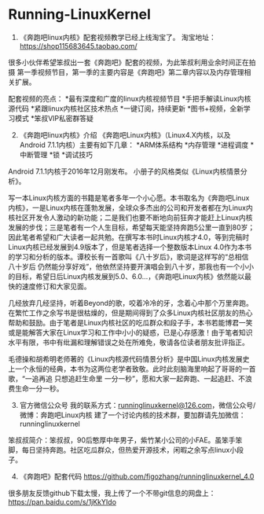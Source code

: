 # Running-LinuxKernel



1. 《奔跑吧linux内核》配套视频教学已经上线淘宝了。
淘宝地址：https://shop115683645.taobao.com/

很多小伙伴希望笨叔出一套《奔跑吧》配套的视频，为此笨叔利用业余时间正在拍摄 第一季视频节目，第一季的主要内容是《奔跑吧》第二章内容以及内存管理相关扩展。

配套视频的亮点：
*最有深度和广度的linux内核视频节目
*手把手解读Linux内核源代码
*紧跟linux内核社区技术热点
*一键订阅，持续更新
*图书+视频，全新学习模式
*笨叔VIP私密群答疑

2. 《奔跑吧linux内核》介绍
《奔跑吧Linux内核》（Linux4.X内核，以及Android 7.1.1内核）主要有如下几章：
*ARM体系结构
*内存管理 
*进程调度 
*中断管理
*锁 
*调试技巧 

Android 7.1.1内核于2016年12月刚发布。
小册子的风格类似《Linux内核情景分析》。

写一本Linux内核方面的书籍是笔者多年一个小心愿。本书取名为《奔跑吧Linux内核》，一是Linux内核在蓬勃发展，全球众多杰出的公司和开发者都在为Linux内核社区开发令人激动的新功能；二是我们也要不断地向前狂奔才能赶上Linux内核发展的步伐；三是笔者有一个人生目标，希望每天能坚持奔跑5公里一直到80岁；因此笔者希望和广大读者一起共勉。在撰写本书时Linux内核才4.0，等到完稿时Linux内核已经发展到4.9版本了，但是笔者选择一个整数版本Linux 4.0作为本书的学习和分析的版本。谭校长有一首歌叫《八十岁后》，歌词是这样写的“总相信 八十岁后 仍然能分享好戏”，他依然坚持要开演唱会到八十岁，那我也有一个小小的目标，希望日后Linux内核发展到5.0、6.0…，《奔跑吧Linux内核》依然能以最快的速度修订和大家见面。

几经放弃几经坚持，听着Beyond的歌，咬着冷冷的牙，念着心中那个万里奔跑。在繁忙工作之余写书是很枯燥的，但是期间得到了众多Linux内核社区朋友的热心帮助和鼓励。由于笔者是Linux内核社区的吃瓜群众和段子手，本书若能博君一笑或是能解答大家在Linux学习和工作中小小的疑惑，已是心存感激！由于笔者知识水平有限，书中有纰漏和理解错误之处在所难免，敬请各位读者朋友批评指正。

毛德操和胡希明老师著的《Linux内核源代码情景分析》是中国Linux内核发展史上一个永恒的经典，本书为这两位老学者致敬。此时此刻脑海里响起了哥哥的一首歌，“一追再追 只想追赶生命里 一分一秒”，愿和大家一起奔跑、一起追赶、不浪费生命一分一秒。

3. 官方微信公众号
我的联系方式：runninglinuxkernel@126.com，微信公众号/微博：奔跑吧Linux内核
建了一个讨论内核的技术群，要加群请先加微信：runninglinuxkernel

笨叔叔简介：笨叔叔，90后憨厚中年男子，紫竹某小公司的小FAE。虽笨手笨脚，每日坚持奔跑。社区吃瓜群众，但热爱开源技术，闲暇之余写点linux小段子。

4. 《奔跑吧》配套代码
https://github.com/figozhang/runninglinuxkernel_4.0

很多朋友反馈github下载太慢，我上传了一个不带git信息的网盘上：
https://pan.baidu.com/s/1jKkYIdo


